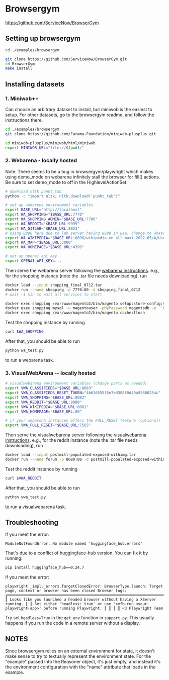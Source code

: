 # Browsergym

https://github.com/ServiceNow/BrowserGym

## Setting up browsergym

```bash
cd ./examples/browsergym

git clone https://github.com/ServiceNow/BrowserGym.git
cd BrowserGym
make install
```

## Installing datasets
### 1. Miniwob++

Can choose an arbitrary dataset to install, but miniwob is the easiest to setup.
For other datasets, go to the browsergym readme, and follow the instructions there.

```bash
cd ./examples/browsergym
git clone https://github.com/Farama-Foundation/miniwob-plusplus.git

cd miniwob-plusplus/miniwob/html/miniwob
export MINIWOB_URL="file://$(pwd)/"
```

### 2. Webarena - locally hosted

Note: There seems to be a bug in browsergym/playwright which makes using demo_mode on webarena infinitely stall the browser for fill() actions. Be sure to set demo_mode to off in the HighlevelActionSet.

```bash
# download nltk punkt_tab
python -c "import nltk; nltk.download('punkt_tab')"

# set up webarena environment variables
export BASE_URL="http://localhost"
export WA_SHOPPING="$BASE_URL:7770"
export WA_SHOPPING_ADMIN="$BASE_URL:7780"
export WA_REDDIT="$BASE_URL:9999"
export WA_GITLAB="$BASE_URL:8023"
# using 8898 here due to lab server having 8888 in use. change to whatever port configured for webarena wikipedia
export WA_WIKIPEDIA="$BASE_URL:8898/wikipedia_en_all_maxi_2022-05/A/User:The_other_Kiwix_guy/Landing"
export WA_MAP="$BASE_URL:3000"
export WA_HOMEPAGE="$BASE_URL:4399"

# set up openai api key
export OPENAI_API_KEY=...
```

Then serve the webarena server following the [webarena instructions](https://github.com/web-arena-x/webarena/blob/main/environment_docker/README.md). e.g., for the shopping instance (note the .tar file needs downloading), run
```bash
docker load --input shopping_final_0712.tar
docker run --name shopping -p 7770:80 -d shopping_final_0712
# wait ~1 min to wait all services to start

docker exec shopping /var/www/magento2/bin/magento setup:store-config:set --base-url="${WA_SHOPPING}" # no trailing slash
docker exec shopping mysql -u magentouser -pMyPassword magentodb -e  'UPDATE core_config_data SET value="${WA_SHOPPING}" WHERE path = "web/secure/base_url";'
docker exec shopping /var/www/magento2/bin/magento cache:flush
```

Test the shopping instance by running
```bash
curl $WA_SHOPPING
```

After that, you should be able to run
```bash
python wa_test.py
```
to run a webarena task.

### 3. VisualWebArena -- locally hosted
```bash
# visualwebarena environment variables (change ports as needed)
export VWA_CLASSIFIEDS="$BASE_URL:8083"
export VWA_CLASSIFIEDS_RESET_TOKEN="4b61655535e7ed388f0d40a93600254c"
export VWA_SHOPPING="$BASE_URL:8082"
export VWA_REDDIT="$BASE_URL:8080"
export VWA_WIKIPEDIA="$BASE_URL:8081"
export VWA_HOMEPAGE="$BASE_URL:80"

# if your webarena instances offers the FULL_RESET feature (optional)
export VWA_FULL_RESET="$BASE_URL:7565"
```

Then serve the visualwebarena server following the [visualwebarena instructions](https://github.com/web-arena-x/visualwebarena/blob/main/environment_docker/README.md). e.g., for the reddit instance (note the .tar file needs downloading), run
```bash
docker load --input postmill-populated-exposed-withimg.tar
docker run --name forum -p 8080:80 -d postmill-populated-exposed-withimg
```

Test the reddit instance by running
```bash
curl $VWA_REDDIT
```

After that, you should be able to run
```bash
python vwa_test.py
```
to run a visualwebarena task.

## Troubleshooting
If you meet the error:
```
ModuleNotFoundError: No module named 'huggingface_hub.errors'
```
That's due to a conflict of huggingface-hub version. You can fix it by running:
```bash
pip install huggingface_hub==0.24.7
```

If you meet the error:
```
playwright._impl._errors.TargetClosedError: BrowserType.launch: Target page, context or browser has been closed Browser logs: ╔════════════════════════════════════════════════════════════════════════════════════════════════╗ ║ Looks like you launched a headed browser without having a XServer running. ║ ║ Set either 'headless: true' or use 'xvfb-run <your-playwright-app>' before running Playwright. ║ ║ ║ ║ <3 Playwright Team
```
Try set `headless=True` in the `get_env` function in `support.py`. This usually happens if you run the code in a remote server without a display.

## NOTES

Since browsergym relies on an external environment for state, it doesn't make sense to try to textually represent the environment state. For the "example" passed into the Reasoner object, it's just empty, and instead it's the environment configuration with the "name" attribute that loads in the example.
